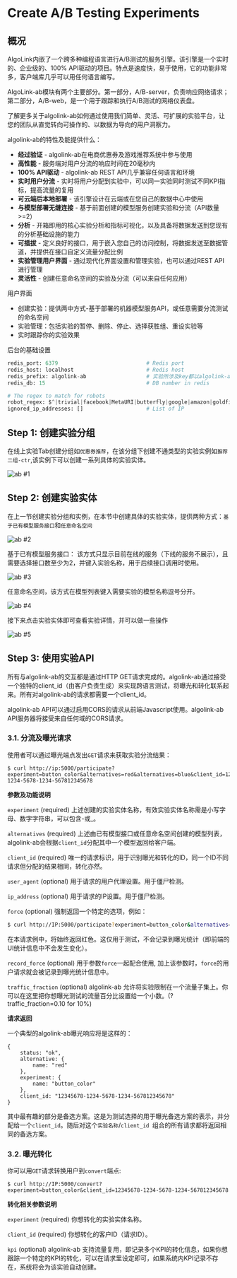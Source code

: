 # Create A/B Testing Experiments

## 概况

AlgoLink内嵌了一个跨多种编程语言进行A/B测试的服务引擎。该引擎是一个实时的、企业级的、100% API驱动的项目。特点是速度快，易于使用，它的功能非常多，客户端库几乎可以用任何语言编写。

AlgoLink-ab模块有两个主要部分。第一部分，A/B-server，负责响应网络请求；第二部分，A/B-web，是一个用于跟踪和执行A/B测试的网络仪表盘。

了解更多关于algolink-ab如何通过使用我们简单、灵活、可扩展的实验平台，让您的团队从直觉转向可操作的、以数据为导向的用户洞察力。


algolink-ab的特性及能提供什么：

- **经过验证** - algolink-ab在电商优惠券及游戏推荐系统中参与使用
- **高性能** - 服务端对用户分流的响应时间在20毫秒内
- **100% API驱动** - algolink-ab REST API几乎兼容任何语言和环境
- **实时用户分流** - 实时将用户分配到实验中，可以同一实验同时测试不同KPI指标，提高流量的复用
- **可云端后本地部署** - 该引擎设计在云端或在您自己的数据中心中使用
- **与模型部署无缝连接** - 基于前面创建的模型服务创建实验和分流（API数量>=2）
- **分析** - 开箱即用的核心实验分析和指标可视化，以及具备将数据发送到您现有的分析基础设施的能力
- **可插拔** - 定义良好的接口，用于嵌入您自己的访问控制，将数据发送至数据管道，并提供在接口自定义流量分配比例
- **实验管理用户界面** - 通过现代化界面设置和管理实验，也可以通过REST API进行管理
- **灵活性** - 创建任意命名空间的实验及分流（可以来自任何应用）

用户界面

- 创建实验：提供两中方式-基于部署的机器模型服务API，或任意需要分流测试的命名空间
- 实验管理：包括实验的暂停、删除、停止、选择获胜组、重设实验等
- 实时跟踪你的实验效果


后台的基础设置

```python
redis_port: 6379                            # Redis port
redis_host: localhost                       # Redis host
redis_prefix: algolink-ab                   # 实验所涉及key都以algolink-ab作为前缀，以区分其他应用
redis_db: 15                                # DB number in redis

# The regex to match for robots
robot_regex: $^|trivial|facebook|MetaURI|butterfly|google|amazon|goldfire|sleuth|xenu|msnbot|SiteUptime|Slurp|WordPress|ZIBB|ZyBorg|pingdom|bot|yahoo|slurp|java|fetch|spider|url|crawl|oneriot|abby|commentreader|twiceler
ignored_ip_addresses: []                    # List of IP
```

## Step 1: 创建实验分组

在线上实验Tab创建分组如`优惠券推荐`，在该分组下创建不通类型的实验实例如`推荐二组-ctr`,该实例下可以创建一系列具体的实验实体。

![ab #1](/how-to/algolink/ab-1.jpg)

## Step 2: 创建实验实体

在上一节创建实验分组和实例，在本节中创建具体的实验实体，提供两种方式：`基于已有模型服务接口`和`任意命名空间`

![ab #2](/how-to/algolink/ab-2.jpg)

基于已有模型服务接口：
该方式只显示目前在线的服务（下线的服务不展示），且需要选择接口数至少为2，并键入实验名称，用于后续接口调用时使用。

![ab #3](/how-to/algolink/ab-3.jpg)

任意命名空间，该方式在模型列表键入需要实验的模型名称逗号分开。

![ab #4](/how-to/algolink/ab-4.jpg)

接下来点击实验实体即可查看实验详情，并可以做一些操作

![ab #5](/how-to/algolink/ab-5.jpg)

## Step 3: 使用实验API

所有与algolink-ab的交互都是通过HTTP GET请求完成的。algolink-ab通过接受一个独特的client_id（由客户负责生成）来实现跨语言测试，将曝光和转化联系起来。所有对algolink-ab的请求都需要一个client_id。

algolink-ab API可以通过启用CORS的请求从前端Javascript使用。algolink-ab API服务器将接受来自任何域的CORS请求。

### 3.1. 分流及曝光请求

使用者可以通过曝光端点发出`GET`请求来获取实验分流结果：

```curl
$ curl http://ip:5000/participate?experiment=button_color&alternatives=red&alternatives=blue&client_id=12345678-1234-5678-1234-567812345678

```
<!--<p class='subtitle'>参数及功能说明</p>-->
**参数及功能说明**

`experiment` (required) 上述创建的实验实体名称，有效实验实体名称需是小写字母、数字字符串，可以包含-或_。

`alternatives` (required) 上述由已有模型接口或任意命名空间创建的模型列表，algolink-ab会根据`client_id`分配其中一个模型返回给客户端。

`client_id` (required) 唯一的请求标识，用于识别曝光和转化的ID，同一个ID不同请求但分配的结果相同，转化亦然。

`user_agent` (optional) 用于请求的用户代理设置。用于僵尸检测。


`ip_address` (optional) 用于请求的IP设置。用于僵尸检测。

`force` (optional) 强制返回一个特定的选项，例如：


```bash
$ curl http://IP:5000/participate?experiment=button_color&alternatives=red&alternatives=blue&force=red&client_id=12345678-1234-5678-1234-567812345678

```
在本请求例中，将始终返回红色。这仅用于测试，不会记录到曝光统计（即前端的UI统计信息中不会发生变化）。

`record_force` (optional) 用于参数`force`一起配合使用, 加上该参数时，`force`的用户请求就会被记录到曝光统计信息中。

`traffic_fraction` (optional) algolink-ab  允许将实验限制在一个流量子集上。你可以在这里把你想曝光测试的流量百分比设置给一个小数。(?traffic_fraction=0.10 for 10%)

**请求返回**

一个典型的algolink-ab曝光响应将是这样的：

```
{
    status: "ok",
    alternative: {
        name: "red"
    },
    experiment: {
        name: "button_color"
    },
    client_id: "12345678-1234-5678-1234-567812345678"
}
```

其中最有趣的部分是备选方案。这是为测试选择的用于曝光备选方案的表示，并分配给一个`client_id`。随后对这个`实验名称`/`client_id `组合的所有请求都将返回相同的备选方案。

### 3.2. 曝光转化

你可以用`GET`请求转换用户到`convert`端点:

```curl
$ curl http://IP:5000/convert?experiment=button_color&client_id=12345678-1234-5678-1234-567812345678

```

**转化相关参数说明**

`experiment` (required) 你想转化的实验实体名称。

`client_id` (required) 你想转化的客户ID（请求ID）。

`kpi` (optional) algolink-ab 支持流量复用，即记录多个KPI的转化信息，如果你想跟踪一个特定的KPI的转化，可以在请求里设定即可，如果系统内KPI记录不存在，系统将会为该实验自动创建。
